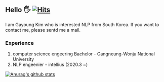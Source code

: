 ## Hello 🖐                             [![Hits](https://hits.seeyoufarm.com/api/count/incr/badge.svg?url=https%3A%2F%2Fgithub.com%2Fxdfc1745&count_bg=%2379C83D&title_bg=%23555555&icon=&icon_color=%23E7E7E7&title=hits&edge_flat=false)](https://hits.seeyoufarm.com) 
I am Gayoung Kim who is interested NLP from South Korea.
If you want to contact me, please sentd me a mail.

### Experience
1. computer science engeering Bachelor - Gangneung-Wonju National University
2. NLP engeenier - intellius (2020.3 ~)

[![Anurag's github stats](https://github-readme-stats.vercel.app/api?username=Gayoung)](https://github.com/anuraghazra/github-readme-stats)
<!--
**xdfc1745/xdfc1745** is a ✨ _special_ ✨ repository because its `README.md` (this file) appears on your GitHub profile.

Here are some ideas to get you started:

- 🔭 I’m currently working on ...
- 🌱 I’m currently learning ...
- 👯 I’m looking to collaborate on ...
- 🤔 I’m looking for help with ...
- 💬 Ask me about ...
- 📫 How to reach me: ...
- 😄 Pronouns: ...
- ⚡ Fun fact: ...
-->
